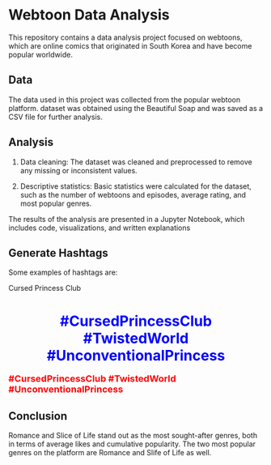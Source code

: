 # Webtoon Data Analysis

This repository contains a data analysis project focused on webtoons, which are online comics that originated in South Korea and have become popular worldwide.

## Data

The data used in this project was collected from the popular webtoon platform. dataset was obtained using the Beautiful Soap and was saved as a CSV file for further analysis.

## Analysis


1. Data cleaning: The dataset was cleaned and preprocessed to remove any missing or inconsistent values.

2. Descriptive statistics: Basic statistics were calculated for the dataset, such as the number of webtoons and episodes, average rating, and most popular genres.

The results of the analysis are presented in a Jupyter Notebook, which includes code, visualizations, and written explanations


## Generate Hashtags

Some examples of hashtags are:

Cursed Princess Club

<h1 style="color:blue;text-align:center;">#CursedPrincessClub #TwistedWorld  #UnconventionalPrincess</h1>
<font size=4, color='red'><b>#CursedPrincessClub #TwistedWorld  #UnconventionalPrincess</b></font>



## Conclusion

Romance and Slice of Life stand out as the most sought-after genres, both in terms of average likes and cumulative popularity. The two most popular genres on the platform are Romance and Slife of Life as well.
